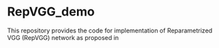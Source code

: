 # RepVGG_demo
This repository provides the code for implementation of Reparametrized VGG (RepVGG) network as proposed in 

